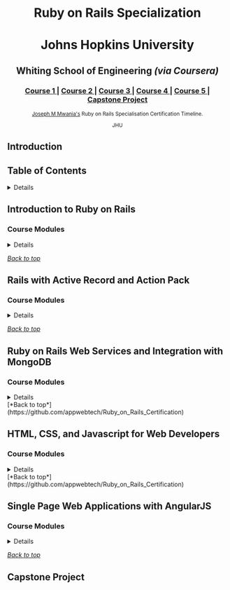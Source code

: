 
<h1 align="center">Ruby on Rails Specialization</h1>

<div align="center">
 <h1>Johns Hopkins University </h1> 
<h2>Whiting School of Engineering <i> (via Coursera)</i></h2> 
</div>
<div align="center">
  <h3>
    <a href="https://yoshuawuyts.gitbooks.io/choo/content">
      Course 1
    </a>
    <span> | </span>
      <a href="https://github.com/appwebtech/Ruby_on_Rails_Certification/tree/master/1_Introduction_to_Ruby_on_Rails">
        Course 2
      </a>
    <span> | </span>
      <a href="https://github.com/appwebtech/Ruby_on_Rails_Certification/tree/master/2_Rails_with_Active_Record_and_Action_Pack">
        Course 3
      </a>
    <span> | </span>
    <a href="https://github.com/appwebtech/Ruby_on_Rails_Certification/tree/master/3_Ruby_on_Rails_Web_Services_and_Integration_with_MongoDB">
      Course 4
    </a>
    <span> | </span>
    <a href="https://github.com/appwebtech/Ruby_on_Rails_Certification/tree/master/4_HTML_CSS_%26_JS">
      Course 5
    </a>
  <span> | </span>
    <a href="https://github.com/appwebtech/Ruby_on_Rails_Certification/tree/master/5_AngularJS">
      Capstone Project
    </a>
  </h3>
</div>


<div align="center">
  <sub><a href="#">Joseph M Mwania's</a> Ruby on Rails Specialisation Certification Timeline.
  
JHU 
</div>

## Introduction


<h2>Table of Contents</h2>
<details>
- [Introduction to Ruby on Rails](#introduction-to-ruby-on-rails)
- [Rails with Active Record and Action Pack](#rails-with-active-record-and-action-pack)
- [Ruby on Rails Web Services and Integration with MongoDB](#ruby-on-rails-web-services-and-integration-with-mongodb)
- [HTML, CSS, and Javascript for Web Developers](#html-css-and-javascript-for-web-developers)
- [Single Page Web Applications with AngularJS](#single-page-web-applications-with-angularjs)
- [Capstone Project](#capstone-project)
- [Certificates](#url)

</details>



<div>
  <h2>Introduction to Ruby on Rails</h2>
</div>


<h3>Course Modules</h3>
<details>

### Course Contents.
- [Introduction to Ruby on Rails](#introduction-to-ruby-on-rails)
  - [Installing Software](#installing-software)
  - [Getting to know Ruby](#getting-to-know-ruby)
  - [Core Concepts](#core-concepts)

## MODULE 1


#### Installing Software

  * Course Introduction.
  * Setting Up the Development Environment.
  * Github Repository for Module 1.
  * Recommended Books.
  * Software installation for Linux Users.
  * Software installation for Mac Users.
  * Software installation for Windows Users.
  * Editors & IDEs for Ruby on Rails.
  * the controller class will implement actions through internal service logic.

Git and Github
  * Introduction to Git.
  * Local Git Repository.
  * Remote Repos and Github.

## MODULE 2

#### Getting to know Ruby

  * Ruby Basics.
  * Flow of Control.
  * Functions.
  * Blocks.
  * Files.
  * Programming Assignment - Case Statement.
 
#### Collections and String APIs

  * String.
  * Arrays.
  * Ranges.
  * Hashes.
  * Programming Assignment -Collections.
 
#### OOP in Ruby

  * Classes.
  * Class Inheritance.
  * Modules.
  * Scope.
  * Access Control.
  * Practice Programming Assignment: Classes.

#### Unit Testing with RSpec

  * Introduction to Unit Testing.
  * Introduction to RSpec.
  * RSpec Matchers.
  * Programming Assignment -Caculating Maximum Word Frequency.

## MODULE 3

#### Core Concepts

  * Introduction to Ruby on Rails.
  * Introduction to Rails.
  * Creating your first application.
  * Controller and View.
  * Routes.
 
#### Diving Deeper Into Rails

  * Moving Business Logic Out of View.
  * Helper.
 
#### Building a Ruby on Rails Application

  * Introduction to HTTParty.
  * Bundler.
  * Rails & HTTParty Integration.
  * CSS, Parameters & Root Path.
  * Practice Programming Assignment: HTTP Client.
  
#### Deploying to Heroku and Verification

  * Deploying to Heroku.
  * Blackbox Testing.
  * Debugging Rails Applications.
  * Programming Assignments: Coding Assignment - Recipe Hunter.

</details>

[*Back to top*](https://github.com/appwebtech/Ruby_on_Rails_Certification)


<h2>Rails with Active Record and Action Pack</h2>


<h3>Course Modules</h3>
<details>

### Course Contents.
- [Rails with Active Record and Action Pack](#rails-with-active-record-and-action-pack)
  - [Introduction to Active Record](#introduction-to-active-record)
  - [Deep Dive into Active Record](#deep-dive-into-active-record)
  - [Introduction to Action Pack](#introduction-to-action-pack)
  - [Security and Nested Resources in Action Pack](#security-and-nested-resources-in-action-pack)

## MODULE 1

#### Introduction to Active Record


Beginning Databases in Rails
  * Course Introduction
  * Introduction to Active Record
  * Scaffolding
  * Database Setup and SQLite
  * Introduction to Migrations
  * Creating and Modifying Tables and Columns

Metaprogramming in Ruby
  * Dynamic Dispatch
  * Dynamic Methods
  * Ghost Methods

Introduction to Active Record
  * Introduction to Active Record
  * Active Record CRUD: Part 1
  * Active Record CRUD: Part 2
  * Active Record Queries

## MODULE 2

#### Deep Dive into Active Record

#### Advanced Querying

  * Deep Dive into Active Record.
  * Seeding the Database.
  * SQL Fragments and Dangers of SQL Injection
  * Array and Hash Condition Syntax
  * Advanced Querying
  * Programming Assignment
 
#### Expressing Database Relationships

  * One-to-One Association
  * One-to-Many Association
  * Many-to-many Association
  * Rich-to-Many Association
  * Relationships
 
#### More Active Record

  * Active Record Scopes
  * Validations
  * N+1 Queries Issue and DB Transactions
  * Programming Assignment (Active Record Relationships)

## MODULE 3

###Introduction to Action Pack

#### Introduction to Action Pack

  * Introduction to Action Pack
  * REST and Rails
  * Creating your first application
  * Action Park (Quiz)
 
#### Restful Actions

  * Restful Actions: Index
  * Restful Actions: Show and Destroy
  * Restful Actions: New and Create
  * Strong Parameters and Flash
  * Restful Actions: Edit and Update
  * Restful Actions (Quiz)
 
#### Action View

  * Partials
  * Form Helpers and Layouts
  * Programming Assignment (Action Pack)

## MODULE 4

#### Security and Nested Resources in Action Pack

#### Nested Resources
  * Security and Nested Resources in Action Pack
  * Building an App with Multiple Resources
  * Nested Resources: Part 1
  * Nested Resources: Part 2
  * Nested Resources: (Quiz)
 
#### Security

  * Authentication
  * HTTP Sessions and Cookies
  * Sessions Controller and View
  * Authorization
  * Authentication (Quiz)
 
#### Enhancements and Deployment

  * Pagination
  * Deploying to Heroku and Enabling SSL
  * Nested Resources, Security, and Pagination (Programming Assignment)

</details>

[*Back to top*](https://github.com/appwebtech/Ruby_on_Rails_Certification)



<h2>Ruby on Rails Web Services and Integration with MongoDB</h2>


<h3>Course Modules</h3>
<details>

### Course Contents.
- [Ruby on Rails Web Services and Integration with MongoDB](#ruby-on-rails-web-services-and-integration-with-mongodb)
  - [Introduction to MongoDB, MongoDB-Ruby API, and CRUD](#introduction-to-mongodb-mongodb-ruby-api-and-crud)
  - [Aggregation Framework, Performance, and Advanced MongoDB](#aggregation-framework-performance-and-advanced-mongodb)
  - [Mongoid](#mongoid)
  - [Web Services](#web-services)

### MODULE 1

#### Introduction to MongoDB, MongoDB-Ruby API, and CRUD


Introduction to NoSQL and MongoDB.
  * Introduction to MongoDB, Mongo-Ruby API, and CRUD.
  * Introduction to NoSQL.
  * Introduction to MongoDB
  * Mongo Installation.
  * MongoDB Basics.
  * Practice Programming Assignment - MongoDB Ruby Driver Connection.

CRUD
  * Inserting Documents.
  * Practice Programming Assignment - MongoDB Ruby Driver CRUD.
  * Find.
  * Paging.
  * Advanced Field.
  * Replace, Update and Delete.

Integrating MongoDB and Rails
  * Introduction: Integrating MongoDB with Ruby Driver.
  * Rails Setup.
  * DAO Class Infrastructure.
  * CRUD.
  * Scaffolding.
  * MVC Application.
  * MongoLab Setup.
  * Heroku Setup.
  * Programming Assignment (Integrating MongoDB Ruby Driver and Rails).

### MODULE 2

#### Aggregation Framework, Performance, and Advanced MongoDB

#### Aggregation Framework

  * Aggregation Framework, Performance, and Advanced MongoDB.
  * Introduction to Aggregation.
  * Practice Programming Assignment - Aggregation Framework.
  * $projetc.
  * $group.
  * $match.
  * $unwind.
 
#### Schema Design

  * Schema Design.
  * Normalization.
  * Relationships.
  * Pratice Programming Assignment: (Schema Design).
 
#### GridFS and Geospatial

  * GridFS.
  * GridFS Demo 1.
  * GridFS Demo 2.
  * GridFS Demo 3.
  * Geospatial.
  * Geospatial Demo.

#### Indexes

  * Introduction to Indexes.
  * Creating Indexes.
  * Listing and Deleting Indexes.
  * Unique, Sparse & TTL Indexes.
  * Programming Assignment: (Advanced MongoDB Ruby Driver Topics).

### MODULE 3

### Mongoid

#### Introduction to Mongoid

  * Introduction to Mongoid.
  * Document Class.
  * Mongoid CRUD.
  * Movie Application Setup.
  * Practice Programming Assignment: (Mongoid Setup and Document CRUD.)
 
#### Relationships.

  * 1:1 Embedded Relationships.
  * M:1 Linked Relationships.
  * 1:M Embedded Relationships.
  * M:1 Embedded Relationships.
  * 1:1 Linked Relationships.
  * M:M Linked Relationships.
  * Constraints and Validation
  * Constraints and Validation: Demo.
  * Practice Programming Assignment: (Mongoid Relationships).
 
#### Queries

  * Queries (Find)
  * Queries (Where)
  * Pluck and Scope.
  * Scaffolding.
  * Programming Assignment: (Mongoid and Rails Scaffold).

### MODULE 4

#### Web Services

#### Introduction to Web Services
  * Introduction to Web Services.
  * REST and RMM.
  * Resources.
  * URI's.
  * Nested URI's.
  * Query Parameters.
  * Methods.
  * Web Services and REST. (Quiz).
 
#### Web Service Interface Topics

  * Idempotence.
  * Representations.
  * Versioning.
  * Content Negotiations.
  * Headers and Status.
  * Interfaces. (Quiz).
 
#### Caching

  * Client Caching.
  * Cache Revalidation Headers.
  * Cache Controls.
  * Server Caching.
  * Caching. (Quiz)

#### Security

  * OAuth2.
  * Assembly.
  * Device.
  * Integrated Authentication.
  * OAuth Integration. 
  * Programming Assignment: (Web Services)

</details>
[*Back to top*](https://github.com/appwebtech/Ruby_on_Rails_Certification)


<h2>HTML, CSS, and Javascript for Web Developers</h2>



<h3>Course Modules</h3>
<details>

### Course Contents.
- [HTML, CSS, and Javascript for Web Developers](#html-css-and-javascript-for-web-developers)
  - [Introduction to HTML5](#introduction-to-hmtl5)
  - [Introduction to CSS3](#introduction-to-css3)
  - [Coding the Static Restaurant Site](#coding-the-static-restaurant-site)
  - [Introduction to Javascript](#introduction-to-javascript)
  - [Using Javascript to Build Web Applications](#using-javascript-to-build-web-applications)

### MODULE 1

#### Introduction to HTML5


HTML Basics
  * What is HTML5.
  * Relevant History of HTML.
  * Anatomy of an HTML Tag.
  * Basic HTML Document Structure.
  * HTML Content Models.

Essential HTML5 Tags
  * Inserting Documents.
  * Practice Programming Assignment - MongoDB Ruby Driver CRUD.
  * Find.
  * Paging.
  * Advanced Field.
  * Replace, Update and Delete.

Integrating MongoDB and Rails
  * Heading Elements (and some new HTML5 semantic comments).
  * Lists.
  * HTML Character Entity References.
  * Creating Links.
  * Displaying Images.
  * Quiz.

### MODULE 2

#### Introduction to CSS3

#### Cascading Style Sheets Basics

  * Introduction to CSS3.
  * Power of CSS.
  * Anatomy of a CSS Rule.
  * Element, Class and ID Selectors.
  * Combining Selectors.
  * Pseudo-Class Selectors.
  * Quiz.
 
#### CSS Rules Conflict Resolution and Text Styling

  * Style Placement.
  * Conflict Resolution Part 1.
  * Conflict Resolution Part 2.
  * Styling Text Part 1.
  * Styling Text Part 2.
  * Quiz
 
#### The Box Model and Layout

  * The BoxModel Part 1.
  * The BoxModel Part 2.
  * The BoxModel Part 3.
  * The background Property.
  * Positioning Elements by Floating.
  * Relative and Absolute Element Positioning Part 1.
  * Relative and Absolute Element Positioning Part 2.
  * Quiz.

#### Introduction to Responsive Design

  * Media Queries (Part 1).
  * Media Queries (Part 2).
  * Responsive Design Part 1.
  * Responsive Design Part 2.
  * Quiz.

#### Introduction to Twitter Bootstrap

  * Introduction to Twitter Bootstrap Part 1.
  * Introduction to Twitter Bootstrap Part 2.
  * The Bootstrap Grid System Part 1.
  * The Bootstrap Grid System Part 2.
  * Coding Assignment.

### MODULE 3

###Coding the Static Restaurant Site

#### Visit with the Client & Setup Overview

  * Design Overview.
  * Ground Rules and Overview of Setup.
  * Quiz.
 
#### Coding the Navigation Bar of the Site.

  * Coding Basics of Navbar Header Part 1.
  * Coding Basics of Navbar Header Part 2.
  * Coding Button for Future Collapsible Menu.
  * Coding Nav Menu Buttons Part 1.
  * Coding Nav Menu Buttons Part 2.
  * Fixing Navbar Layout, Text and Dropdown Menus Part 1.
  * Fixing Navbar Layout, Text and Dropdown Menus Part 2.
 
#### Coding the Homepage and the Footer

  * Coding the Jumbotron.
  * Coding Navigation Tiles Part 1.
  * Coding Navigation Tiles Part 2.
  * Coding the Footer Part 1.
  * Coding the Footer Part 2.

#### Coding the Restaurant Menu Pages

  * Coding the Menu Categories Part 1.
  * Coding the Menu Categories Part 2.
  * Coding the Single Menu Categories Part 1.
  * Coding the Single Menu Categories Part 2.
  * Testing the Mobile Version on a Real Phone.
  * Coding Assignment.

### MODULE 4

#### Introduction to Javascript

#### Javascript Basics
  * Introduction to Javascript.
  * Adjusting Development Environment for Javascript Development.
  * Where to Place Javascript Code.
  * Defining Variables, Functions and Scope Part 1.
  * Defining Variables, Functions and Scope Part 2.
  * Quiz.
 
#### Javascript Types and Common Language Constructs

  * Javascript Types Part 1.
  * Javascript Types Part 2.
  * Common Language Constructs Part 1.
  * Common Language Constructs Part 2.
  * Common Language Constructs Part 3.
  * Handling Default Values.
  * Quiz.
 
#### Objects and Functions in Javascript

  * Creating Objects Using 'new Object()' Syntax.
  * Creating Objects Using  Object Literal Syntax.
  * Functions Explained.
  * Passing Variables by Value vs by Reference Part 1.
  * Passing Variables by Value vs by Reference Part 2.
  * Function Constructors, Prototypes and the 'this' Keyword.
  * Object Literals and the 'this' Keyword.
  * Quiz.

#### Arrays, Closures, and Namespaces.

  * Arrays Part 1.
  * Arrays Part 2.
  * Closures.
  * Fake Namespaces.
  * Immediately Invoked Function Expressions (IIFES). 
  * Quiz.
  * Coding Assignment.


### MODULE 5

#### Using Javascript to Build Web Applications

#### Document Object Model Manipulation
  * DOM Manipulation Part 1.
  * DOM Manipulation Part 2.
  * Handling Events.
  * The 'event' Argument.
  * Quiz.
 
#### Introduction to Ajax

  * HTTP Basics.
  * Ajax Basics Part 1.
  * Ajax Basics Part 2.
  * Ajax Basics Part 3.
  * Quiz.
  * Processing JSON.
  * Quiz.
 
#### Using Ajax to Connect Restaurant Site with Real Data

  * Fixing Mobile Nav Menu Automatic Collapse.
  * Dynamic Loading Home View Content.
  * Dynamically Loading Menu Categories View Part 1.
  * Dynamically Loading Menu Categories View Part 2.
  * Dynamically Loading single Categories View.
  * Changing 'active' Button Style Through Javascript.
  * Coding Assignment.

</details>
[*Back to top*](https://github.com/appwebtech/Ruby_on_Rails_Certification)



<h2>Single Page Web Applications with AngularJS</h2>


<h3>Course Modules</h3>

<details>
## Course Contents.
- [Single Page Web Applications with AngularJS](#single-page-web-applications with-angularjs)
  - [Introduction to AngularJS](#introduction-to-angularjs)
  - [Filters, Digest Cycle, Controller Inheritance, and Custom Services](#filters-digest-cycle-controller-inheritance-and-custom-services)
  - [Promises, Ajax, and Custom Directives](#promises-ajax-and-custom-directives)
  - [Components, Events, Modules, and Routing](#components-events-modules-and-routing)
  - [Form Validation, Testing, and Restaurant Site Development](#form-validation-testing-and-restaurant-site-development)


### MODULE 1

#### Introduction to AngularJS


Why AngularJS? Why Not Keep Things Simple?
  * Why Not Keep Things Simple?.
  * Why Does Code Get Complex Part 1?.
  * Why Does Code Get Complex Part 2?.
  * Quiz.
  * Model - View - View - Model (MVVM).
  * Quiz

AngularJS Installation & Basics
  * AngularJS Installation and First Simple App.
  * Quiz.
  * Sharing Data With The View Through Scope.
  * Implementing NameCalculator Example in AngularJS.
  * Whats Behind the 'Magic': Custom HTML Attributes.
  * Quiz.

Dependency Injection, Interpolation
  * Dependency Injection.
  * How Dependency Injection Works in Javascript.
  * Quiz.
  * Protecting Dependency Injection from Minification.
  * Quiz.
  * Expressions and Interpolation Part 1.
  * Expressions and Interpolation Part 2.
  * Coding Assignment.

### MODULE 2

#### Filters, Digest Cycle, Controller Inheritance, and Custom Services

#### Filters, Digest Cycle and Data Binding

  * Filters.
  * Creating Custom Filters Part 1.
  * Creating Custom Filters Part 2.
  * Creating Custom Filters Part 3.
  * Digest Cycle Part 1.
  * Digest Cycle Part 2.
  * Digest Cycle Part 3.
  * $digest and $apply.
  * 2-way, 1-way and 1-time Data Binding.
  * Quiz.
 
#### Looping, Controller As Syntax

  * ng-repeat.
  * Filtered ng-repeat.
  * Prototypal Inheritance Part 1.
  * Prototypal Inheritance Part 2.
  * Scope Inheritance Part 1.
  * Scope Inheritance Part 2.
  * Controller AS Syntax.
  * Quiz
 
#### Creating and Configuring Custom Services

  * Custom Services Part 1.
  * Custom Services Part 2.
  * Custom Services with .factory() Part 1.
  * Custom Services with .factory() Part 2.
  * Custom Services with .provider() Part 1.
  * Custom Services with .provider() Part 2.
  * ng-if, ng-show and ng-hide.
  * Quiz.
  * Coding Assignment.

### MODULE 3

### Promises, Ajax, and Custom Directives

#### Asynchronous Behavior, Promises and Ajax in Angular

  * Asynchronous Behavior with Promises and $q Part 1.
  * Asynchronous Behavior with Promises and $q Part 2.
  * Ajax with $http Service Part 1.
  * Ajax with $http Service Part 2.
  * Quiz.
 
####  Introduction to Custom Directives.

  * Directives: Dynamic HTML Part 1.
  * Directives: Dynamic HTML Part 2.
  * Restrict Property.
  * Directive's Isolate Scope: "=" and "@" Part 1.
  * Directive's Isolate Scope: "=" and "@" Part 2.
  * Using Controllers Inside Directives Part 1.
  * Using Controllers Inside Directives Part 2.

#### Directive APIs, Manipulating the DOM, and transclude

  * Direcrtive APIs and "&" Part 1.
  * Direcrtive APIs and "&" Part 2.
  * Manipulating the DOM with link Part 1.
  * Manipulating the DOM with link Part 2.
  * Using Directive's translude to Wrap Other Elements Part 1.
  * Using Directive's translude to Wrap Other Elements Part 2.
  * Quiz.
  * Coding Assignment.

### MODULE 4

#### Components, Events, Modules, and Routing

#### Components and Component-Based Architecture
  
  * Components & Component-Based Architecture Part 1.
  * Components & Component-Based Architecture Part 2.
  * Components & Component-Based Architecture Part 3.
  * Components & Component-Based Architecture Part 4.
  * Quiz.
 
#### AngularJS Event System and Modules

  * AngularJS Event System Part 1.
  * AngularJS Event System Part 2.
  * Modules Part 1.
  * Modules Part 2.
  * Quiz.
 
#### Introduction to Single Page Routing With ui-router

  * Routing Part 1.
  * Routing Part 2.
  * Routing State with Controller Part 1.
  * Routing State with Controller Part 2.
  * Quiz.

#### Handling Data with Routing

  * Routing State with resolve Part 1.
  * Routing State with resolve Part 2.
  * Routing State with URL Parameters Part 1.
  * Routing State with URL Parameters Part 2.
  * Quiz.

#### Nested Views and Transition Events

  * Routing State with Nested Views Part 1.
  * Routing State with Nested Views Part 2.
  * Router State TRansition Events Part 1.
  * Router State TRansition Events Part 2.
  * Quiz.
  * Coding Assignment.


### MODULE 5

#### Form Validation, Testing, and Restaurant Site Development

#### Form Validation and Introduction to Testing Javascript
  * Form Validation Part 1.
  * Form Validation Part 2.
  * Tetsing Javascript with Jasmine Part 1.
  * Tetsing Javascript with Jasmine Part 2.
  * Quiz.
 
#### Testing AngularJS Controllers and Services

  * Testing AngularJS Controllers 1.
  * Testing AngularJS Controllers 2.
  * Testing AngularJS Controllers 3.
  * Testing AngularJS Controllers 4.
  * Quiz.
  * Testing AngularJS Services and $http Part 1.
  * Testing AngularJS Services and $http Part 2.
  * Quiz.
 
#### Testing AngularJS Directives and Components

  * Testing AngularJS Directives Part 1.
  * Testing AngularJS Directives Part 2.
  * Testing AngularJS Directives Part 3.
  * Testing AngularJS Directives Part 4.
  * Quiz.
  * Testing AngularJS Components Part 1.
  * Testing AngularJS Components Part 2.
  * Quiz

#### Visit With Client, Old Site Overview, Restaurant Server Setup

  * Visit with the Client Part 1.
  * Visit with the Client Part 2.
  * Non-AngularJS Website Overview Part 1.
  * Non-AngularJS Website Overview Part 2.
  * Restaurant Server Setup Part 1.
  * Restaurant Server Setup Part 2.

#### Coding the Restaurant Site in AngularJS

  * Basic Structure of the Restaurant App Part 1.
  * Basic Structure of the Restaurant App Part 2.
  * Coding up a Loader/Spinner.
  * Coding up $http Interceptor.
  * Quiz.
  * Coding up Menu Categories Part 1.
  * Coding up Menu Categories Part 2.
  * Coding up Menu Categories Part 3.
  * Single Category View Part 1.
  * Single Category View Part 2.
  * Single Category View Part 3.
  * Coding Assignment.
</details>

[*Back to top*](https://github.com/appwebtech/Ruby_on_Rails_Certification)

<h2>Capstone Project</h2>




